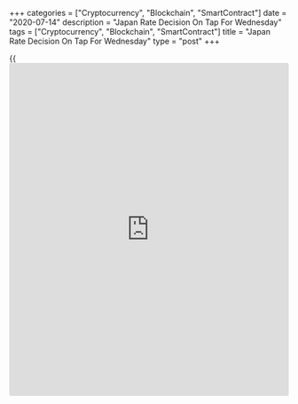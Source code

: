+++
categories = ["Cryptocurrency", "Blockchain", "SmartContract"]
date = "2020-07-14"
description = "Japan Rate Decision On Tap For Wednesday"
tags = ["Cryptocurrency", "Blockchain", "SmartContract"]
title = "Japan Rate Decision On Tap For Wednesday"
type = "post"
+++

{{<iframe id="large-banner" src="https://www.bounty.group/#slide=25.0" width="100%" height="600" scrolling="no" style="border: 0px solid rgb(216, 221, 230); border-radius: 3px;">}}

The Bank of Japan will wrap up its monetary [policy](https://www.fintechee.com/policy/) meeting on Wednesday
and then announce its decision on interest rates, headlining a modest
day for Asia-Pacific economic activity.

The BoJ is widely expected to keep its benchmark lending rate unchanged
at the record low -0.1 percent, although the central bank may introduce
some kind of additional stimulus.

Australia will see July results for the consumer confidence index from
Westpac Bank; in June, the index climbed 6.3 percent to a score of 93.7.

Indonesia will release June figures for imports, exports and trade
balance. Imports are expected to slide 18.7 percent on year after
plummeting 42.2 percent in May. Exports are called lower by an annual
12.26 percent after dropping 28.95 percent in the previous month. The
trade balance is predicted to show a surplus of $1.11 billion, down from
$2.09 billion a month earlier.

South Korea will see June jobless data; in May, the unemployment rate
came in at 4.5 percent.

For comments and feedback [contact](https://www.playgroundfx.com/contact/): editorial@rtt[news](https://www.letsplayfx.com/blog/forex-news-website/).com

[Economic News][1]

 **What parts of the world are seeing the best (and worst) economic
performances lately? Click[here][2] to check out our [Econ Scorecard][2]
and find out! See up-to-the-moment [ranking](https://www.playgroundfx.com/blog/crypto-exchange-ranking/)s for the best and worst
performers in [GDP][3], [unemployment rate][4], [inflation][5] and much
more.**

   1. www.rtt[news](https://www.letsplayfx.com/blog/forex-news-website/).com/Content/EconomicNews.aspx
   2. www.rtt[news](https://www.letsplayfx.com/blog/forex-news-website/).com/economic-scorecard/world-rank/PPI/highest-performance.aspx
   3. www.rtt[news](https://www.letsplayfx.com/blog/forex-news-website/).com/economic-scorecard/world-rank/GDP/highest-performance.aspx
   4. www.rtt[news](https://www.letsplayfx.com/blog/forex-news-website/).com/economic-scorecard/world-rank/unemployment-rate/lowest-performance.aspx
   5. www.rtt[news](https://www.letsplayfx.com/blog/forex-news-website/).com/economic-scorecard/world-rank/CPI/highest-performance.aspx